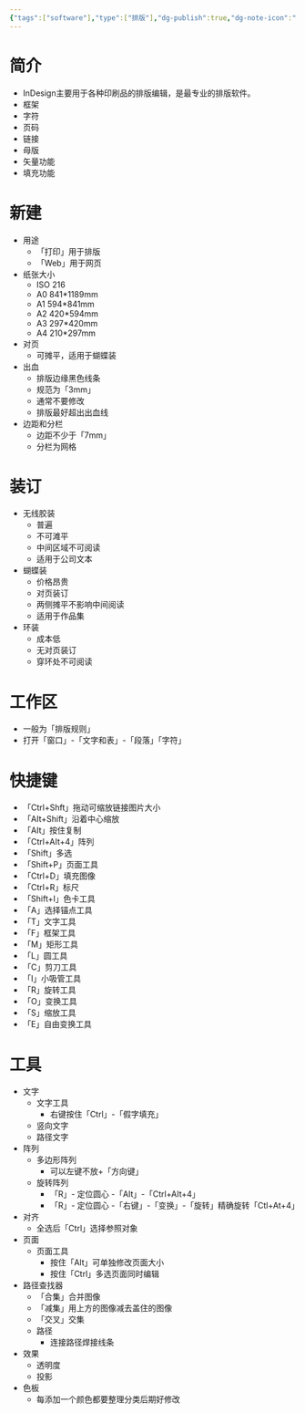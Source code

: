 ```yaml
---
{"tags":["software"],"type":["排版"],"dg-publish":true,"dg-note-icon":"3","dg-path":"⚒️ Software/Adobe/Adobe_InDesign.md","permalink":"/⚒️ Software/Adobe/Adobe_InDesign/","dgPassFrontmatter":true,"noteIcon":"3","created":"2024-07-04T13:45:17.000+08:00","updated":"2024-11-05T23:20:16.067+08:00"}
---
```


# 简介  
-   InDesign主要用于各种印刷品的排版编辑，是最专业的排版软件。  
-   框架  
-   字符  
-   页码  
-   链接  
-   母版  
-   矢量功能  
-   填充功能  
# 新建  
-   用途  
	-   「打印」用于排版  
	-   「Web」用于网页  
-   纸张大小  
	-   ISO 216  
	-   A0 841*1189mm  
	-   A1 594*841mm  
	-   A2 420*594mm  
	-   A3 297*420mm  
	-   A4 210*297mm  
-   对页  
	-   可摊平，适用于蝴蝶装  
-   出血  
	-   排版边缘黑色线条  
	-   规范为「3mm」  
	-   通常不要修改  
	-   排版最好超出出血线  
-   边距和分栏  
	-   边距不少于「7mm」  
	-   分栏为网格  
# 装订  
-   无线胶装  
	-   普遍  
	-   不可滩平  
	-   中间区域不可阅读  
	-   适用于公司文本  
-   蝴蝶装  
	-   价格昂贵  
	-   对页装订  
	-   两侧摊平不影响中间阅读  
	-   适用于作品集  
-   环装  
	-   成本低  
	-   无对页装订  
	-   穿环处不可阅读  
# 工作区  
-   一般为「排版规则」  
-   打开「窗口」-「文字和表」-「段落」「字符」  
# 快捷键  
-   「Ctrl+Shft」拖动可缩放链接图片大小  
-   「AIt+Shift」沿着中心缩放  
-   「AIt」按住复制  
-   「Ctrl+AIt+4」阵列  
-   「Shift」多选  
-   「Shift+P」页面工具  
-   「Ctrl+D」填充图像  
-   「Ctrl+R」标尺  
-   「Shift+I」色卡工具  
-   「A」选择锚点工具  
-   「T」文字工具  
-   「F」框架工具  
-   「M」矩形工具  
-   「L」圆工具  
-   「C」剪刀工具  
-   「I」小吸管工具  
-   「R」旋转工具  
-   「O」变换工具  
-   「S」缩放工具  
-   「E」自由变换工具  
# 工具  
-   文字  
	-   文字工具  
		-   右键按住「Ctrl」-「假字填充」  
	-   竖向文字  
	-   路径文字  
-   阵列  
	-   多边形阵列  
		-   可以左键不放+「方向键」  
	-   旋转阵列  
		-   「R」- 定位圆心 -「AIt」-「Ctrl+AIt+4」  
		-   「R」- 定位圆心 -「右键」-「变换」-「旋转」精确旋转「Ctl+At+4」  
-   对齐  
	-   全选后「Ctrl」选择参照对象  
-   页面  
	-   页面工具  
		-   按住「Alt」可单独修改页面大小  
		-   按住「Ctrl」多选页面同时编辑  
-   路径查找器  
	-   「合集」合并图像  
	-   「减集」用上方的图像减去盖住的图像  
	-   「交叉」交集  
	-   路径  
		-   连接路径焊接线条  
-   效果  
	-   透明度  
	-   投影  
-   色板  
	-   每添加一个颜色都要整理分类后期好修改